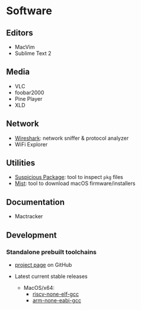 # Software


## Editors

- MacVim
- Sublime Text 2




## Media

- VLC
- foobar2000
- Pine Player
- XLD




## Network

- [Wireshark](https://www.wireshark.org/#downloadLink): network sniffer & protocol analyzer
- WiFi Explorer




## Utilities

- [Suspicious Package](https://mothersruin.com/software/SuspiciousPackage): tool to inspect `pkg` files
- [Mist](https://github.com/ninxsoft/Mist): tool to download macOS firmware/installers




## Documentation

- Mactracker




## Development


### Standalone prebuilt toolchains

- [project page](https://github.com/xpack-dev-tools) on GitHub

- Latest current stable releases
  - MacOS/x64:
    - [riscv-none-elf-gcc](https://github.com/xpack-dev-tools/riscv-none-elf-gcc-xpack/releases/latest/download/xpack-riscv-none-elf-gcc-13.2.0-2-darwin-x64.tar.gz)
    - [arm-none-eabi-gcc](https://github.com/xpack-dev-tools/arm-none-eabi-gcc-xpack/releases/latest/download/xpack-arm-none-eabi-gcc-13.2.1-1.1-darwin-x64.tar.gz)


